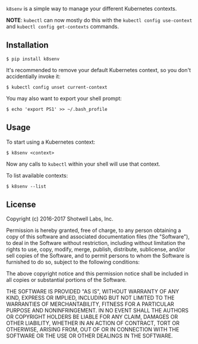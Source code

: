 `k8senv` is a simple way to manage your different Kubernetes contexts.

**NOTE**: `kubectl` can now mostly do this with the `kubectl config use-context` and
`kubectl config get-contexts` commands.


Installation
------------

    $ pip install k8senv

It's recommended to remove your default Kubernetes context, so you don't
accidentially invoke it:

    $ kubectl config unset current-context

You may also want to export your shell prompt:

    $ echo 'export PS1' >> ~/.bash_profile


Usage
-----

To start using a Kubernetes context:

    $ k8senv <context>

Now any calls to `kubectl` within your shell will use that context.

To list available contexts:

    $ k8senv --list


License
-------

Copyright (c) 2016-2017 Shotwell Labs, Inc.

Permission is hereby granted, free of charge, to any person obtaining a copy of
this software and associated documentation files (the "Software"), to deal in
the Software without restriction, including without limitation the rights to
use, copy, modify, merge, publish, distribute, sublicense, and/or sell copies
of the Software, and to permit persons to whom the Software is furnished to do
so, subject to the following conditions:

The above copyright notice and this permission notice shall be included in all
copies or substantial portions of the Software.

THE SOFTWARE IS PROVIDED "AS IS", WITHOUT WARRANTY OF ANY KIND, EXPRESS OR
IMPLIED, INCLUDING BUT NOT LIMITED TO THE WARRANTIES OF MERCHANTABILITY,
FITNESS FOR A PARTICULAR PURPOSE AND NONINFRINGEMENT. IN NO EVENT SHALL THE
AUTHORS OR COPYRIGHT HOLDERS BE LIABLE FOR ANY CLAIM, DAMAGES OR OTHER
LIABILITY, WHETHER IN AN ACTION OF CONTRACT, TORT OR OTHERWISE, ARISING FROM,
OUT OF OR IN CONNECTION WITH THE SOFTWARE OR THE USE OR OTHER DEALINGS IN THE
SOFTWARE.

